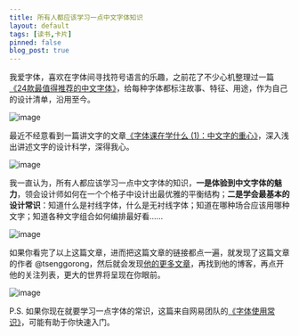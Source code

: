 ```yaml
---
title: 所有人都应该学习一点中文字体知识
layout: default
tags: [读书,卡片]
pinned: false
blog_post: true
---
```


我爱字体，喜欢在字体间寻找符号语言的乐趣，之前花了不少心机整理过一篇[《24款最值得推荐的中文字体》](https://www.douban.com/note/500473183/)，给每种字体都标注故事、特征、用途，作为自己的设计清单，沿用至今。

![image](http://upload-images.jianshu.io/upload_images/32598-fc11ce03d1bd8e26?imageMogr2/auto-orient/strip%7CimageView2/2/w/1240)


最近不经意看到一篇讲文字的文章[《字体课在学什么 (1)：中文字的重心》](https://blog.justfont.com/2018/07/jf-typeclass-intro-1/)，深入浅出讲述文字的设计科学，深得我心。

![image](http://upload-images.jianshu.io/upload_images/32598-23500c2011508063?imageMogr2/auto-orient/strip%7CimageView2/2/w/1240) 

我一直认为，所有人都应该学习一点中文字体的知识，**一是体验到中文字体的魅力**，领会设计师如何在一个个格子中设计出最优雅的平衡结构；**二是学会最基本的设计常识**：知道什么是衬线字体，什么是无衬线字体；知道在哪种场合应该用哪种文字；知道各种文字组合如何编排最好看……

![image](http://upload-images.jianshu.io/upload_images/32598-64e880834c39db8d?imageMogr2/auto-orient/strip%7CimageView2/2/w/1240)

如果你看完了以上这篇文章，进而把这篇文章的链接都点一遍，就发现了这篇文章的作者 @tsenggorong，然后就会发现[他的更多文章](https://medium.com/@tsenggorong)，再找到他的博客，再点开他的关注列表，更大的世界将呈现在你眼前。

![image](http://upload-images.jianshu.io/upload_images/32598-cf4af89ce5382185?imageMogr2/auto-orient/strip%7CimageView2/2/w/1240)

P.S. 如果你现在就要学习一点字体的常识，这篇来自网易团队的[《字体使用常识》](http://tech.lede.com/2018/04/02/fe/font/)，可能有助于你快速入门。